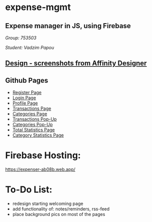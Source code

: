 # expense-mgmt

## Expense manager in JS, using Firebase

_Group: 753503_

_Student: Vadzim Papou_

## [Design - screenshots from Affinity Designer](https://www.figma.com/file/x1i4ceJDfF2WMYDHwi0kSy/Expenser)

## Github Pages
- [Register Page](https://vdmppv.github.io/expense-mgmt/src/register.html)
- [Login Page](https://vdmppv.github.io/expense-mgmt/src/login.html)
- [Profile Page](https://vdmppv.github.io/expense-mgmt/src/profile.html)
- [Transactions Page](https://vdmppv.github.io/expense-mgmt/src/transactions.html)
- [Categories Page](https://vdmppv.github.io/expense-mgmt/src/categories.html)
- [Transactions Pop-Up](https://vdmppv.github.io/expense-mgmt/src/addTransaction.html)
- [Categories Pop-Up](https://vdmppv.github.io/expense-mgmt/src/addCategory.html)
- [Total Statistics Page](https://vdmppv.github.io/expense-mgmt/src/statistics_total)
- [Category Statistics Page](https://vdmppv.github.io/expense-mgmt/src/statistics_category.html)

# Firebase Hosting:  
https://expenser-ab08b.web.app/

# To-Do List:
- redesign starting welcoming page 
- add functionality of: notes/reminders, rss-feed
- place background pics on most of the pages

